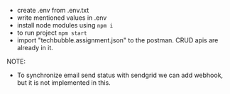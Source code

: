 - create .env from .env.txt
- write mentioned values in .env
- install node modules using `npm i`
- to run project `npm start`
- import "techbubble.assignment.json" to the postman. CRUD apis are already in it.


NOTE:
- To synchronize email send status with sendgrid we can add webhook, but it is not implemented in this.